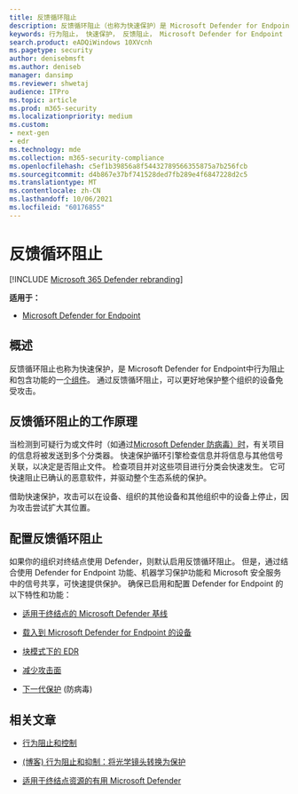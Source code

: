 ```yaml
---
title: 反馈循环阻止
description: 反馈循环阻止（也称为快速保护）是 Microsoft Defender for Endpoint 中的行为阻止和包含功能的一部分
keywords: 行为阻止， 快速保护， 反馈阻止， Microsoft Defender for Endpoint
search.product: eADQiWindows 10XVcnh
ms.pagetype: security
author: denisebmsft
ms.author: deniseb
manager: dansimp
ms.reviewer: shwetaj
audience: ITPro
ms.topic: article
ms.prod: m365-security
ms.localizationpriority: medium
ms.custom:
- next-gen
- edr
ms.technology: mde
ms.collection: m365-security-compliance
ms.openlocfilehash: c5ef1b39856a8f54432789566355875a7b256fcb
ms.sourcegitcommit: d4b867e37bf741528ded7fb289e4f6847228d2c5
ms.translationtype: MT
ms.contentlocale: zh-CN
ms.lasthandoff: 10/06/2021
ms.locfileid: "60176855"
---
```

# <a name="feedback-loop-blocking"></a>反馈循环阻止

[!INCLUDE [Microsoft 365 Defender rebranding](../../includes/microsoft-defender.md)]


**适用于：**
- [Microsoft Defender for Endpoint](https://go.microsoft.com/fwlink/?linkid=2154037)

## <a name="overview"></a>概述

反馈循环阻止也称为快速保护，是 Microsoft Defender for Endpoint[](/microsoft-365/security/defender-endpoint/behavioral-blocking-containment)中行为阻止和包含功能的一[个组件](/windows/security/threat-protection/)。 通过反馈循环阻止，可以更好地保护整个组织的设备免受攻击。 

## <a name="how-feedback-loop-blocking-works"></a>反馈循环阻止的工作原理

当检测到可疑行为或文件时（如通过[Microsoft Defender 防病毒）时](/windows/security/threat-protection/microsoft-defender-antivirus/microsoft-defender-antivirus-in-windows-10)，有关项目的信息将被发送到多个分类器。 快速保护循环引擎检查信息并将信息与其他信号关联，以决定是否阻止文件。 检查项目并对这些项目进行分类会快速发生。 它可快速阻止已确认的恶意软件，并驱动整个生态系统的保护。 

借助快速保护，攻击可以在设备、组织的其他设备和其他组织中的设备上停止，因为攻击尝试扩大其位置。


## <a name="configuring-feedback-loop-blocking"></a>配置反馈循环阻止

如果你的组织对终结点使用 Defender，则默认启用反馈循环阻止。 但是，通过结合使用 Defender for Endpoint 功能、机器学习保护功能和 Microsoft 安全服务中的信号共享，可快速提供保护。 确保已启用和配置 Defender for Endpoint 的以下特性和功能：

- [适用于终结点的 Microsoft Defender 基线](/microsoft-365/security/defender-endpoint/configure-machines-security-baseline)

- [载入到 Microsoft Defender for Endpoint 的设备](/microsoft-365/security/defender-endpoint/onboard-configure)

- [块模式下的 EDR](/microsoft-365/security/defender-endpoint/edr-in-block-mode)

- [减少攻击面](/microsoft-365/security/defender-endpoint/attack-surface-reduction)

- [下一代保护](/windows/security/threat-protection/microsoft-defender-antivirus/configure-microsoft-defender-antivirus-features) (防病毒) 

## <a name="related-articles"></a>相关文章

- [行为阻止和控制](behavioral-blocking-containment.md)

- [ (博客) 行为阻止和抑制：将光学镜头转换为保护](https://www.microsoft.com/security/blog/2020/03/09/behavioral-blocking-and-containment-transforming-optics-into-protection/)

- [适用于终结点资源的有用 Microsoft Defender](/microsoft-365/security/defender-endpoint/helpful-resources)
